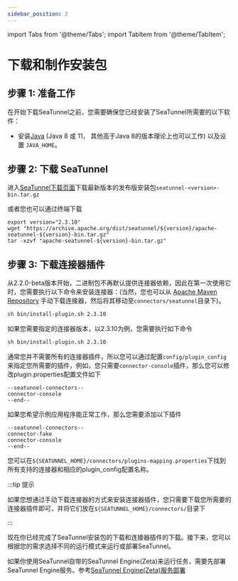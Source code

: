 ```yaml
---
sidebar_position: 2
---
```


import Tabs from '@theme/Tabs';
import TabItem from '@theme/TabItem';

# 下载和制作安装包

## 步骤 1: 准备工作

在开始下载SeaTunnel之前，您需要确保您已经安装了SeaTunnel所需要的以下软件：

* 安装[Java](https://www.java.com/en/download/) (Java 8 或 11， 其他高于Java 8的版本理论上也可以工作) 以及设置 `JAVA_HOME`。

## 步骤 2: 下载 SeaTunnel

进入[SeaTunnel下载页面](https://seatunnel.apache.org/download)下载最新版本的发布版安装包`seatunnel-<version>-bin.tar.gz`

或者您也可以通过终端下载

```shell
export version="2.3.10"
wget "https://archive.apache.org/dist/seatunnel/${version}/apache-seatunnel-${version}-bin.tar.gz"
tar -xzvf "apache-seatunnel-${version}-bin.tar.gz"
```

## 步骤 3: 下载连接器插件

从2.2.0-beta版本开始，二进制包不再默认提供连接器依赖，因此在第一次使用它时，您需要执行以下命令来安装连接器：(当然，您也可以从 [Apache Maven Repository](https://repo.maven.apache.org/maven2/org/apache/seatunnel/) 手动下载连接器，然后将其移动至`connectors/seatunnel`目录下)。

```bash
sh bin/install-plugin.sh 2.3.10
```

如果您需要指定的连接器版本，以2.3.10为例，您需要执行如下命令

```bash
sh bin/install-plugin.sh 2.3.10
```

通常您并不需要所有的连接器插件，所以您可以通过配置`config/plugin_config`来指定您所需要的插件，例如，您只需要`connector-console`插件，那么您可以修改plugin.properties配置文件如下

```plugin_config
--seatunnel-connectors--
connector-console
--end--
```

如果您希望示例应用程序能正常工作，那么您需要添加以下插件

```plugin_config
--seatunnel-connectors--
connector-fake
connector-console
--end--
```

您可以在`${SEATUNNEL_HOME}/connectors/plugins-mapping.properties`下找到所有支持的连接器和相应的plugin_config配置名称。

:::tip 提示

如果您想通过手动下载连接器的方式来安装连接器插件，您只需要下载您所需要的连接器插件即可，并将它们放在`${SEATUNNEL_HOME}/connectors/`目录下

:::

现在你已经完成了SeaTunnel安装包的下载和连接器插件的下载。接下来，您可以根据您的需求选择不同的运行模式来运行或部署SeaTunnel。

如果你使用SeaTunnel自带的SeaTunnel Engine(Zeta)来运行任务，需要先部署SeaTunnel Engine服务。参考[SeaTunnel Engine(Zeta)服务部署](deployment.md)
